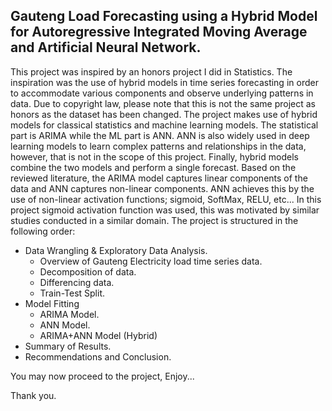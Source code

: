 ## Gauteng Load Forecasting using a Hybrid Model for Autoregressive Integrated Moving Average and Artificial Neural Network.

This project was inspired by an honors project I did in Statistics. The inspiration was the use of hybrid models in time series forecasting in order to accommodate various components and observe underlying patterns in data. Due to copyright law, please note that this is not the same project as honors as the dataset has been changed. The project makes use of hybrid models for classical statistics and machine learning models. The statistical part is ARIMA while the ML part is ANN. ANN is also widely used in deep learning models to learn complex patterns and relationships in the data, however, that is not in the scope of this project. Finally, hybrid models combine the two models and perform a single forecast. Based on the reviewed literature, the ARIMA model captures linear components of the data and ANN captures non-linear components. ANN achieves this by the use of non-linear activation functions; sigmoid, SoftMax, RELU, etc... In this project sigmoid activation function was used, this was motivated by similar studies conducted in a similar domain. The project  is structured in the following order:

- Data Wrangling & Exploratory Data Analysis.
  - Overview of Gauteng Electricity load time series data.
  - Decomposition of data.
  - Differencing data.
  - Train-Test Split.
- Model Fitting
  - ARIMA Model.
  - ANN Model.
  - ARIMA+ANN Model (Hybrid) 
- Summary of Results.
- Recommendations and Conclusion.

You may now proceed to the project, Enjoy...

Thank you.
